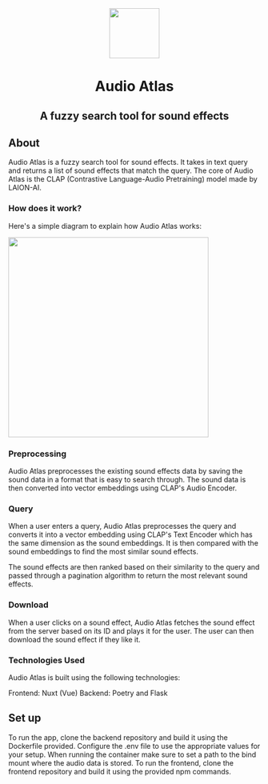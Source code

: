 <div align="center">
<img src="https://audio-atlas.github.io/audio-atlas-frontend/imgs/AALogo.png" height=100 />
  <h1>Audio Atlas</h1>
  <h2>A fuzzy search tool for sound effects</h2>
</div>

## About
Audio Atlas is a fuzzy search tool for sound effects. It takes in text query and returns a list of sound effects that match the query. The core of Audio Atlas is the CLAP (Contrastive Language-Audio Pretraining) model made by LAION-AI.
### How does it work?
Here's a simple diagram to explain how Audio Atlas works:

<img src="https://audio-atlas.github.io/audio-atlas-frontend/imgs/diagram.png" height=400/>

### Preprocessing
Audio Atlas preprocesses the existing sound effects data by saving the sound data in a format that is easy to search through. The sound data is then converted into vector embeddings using CLAP's Audio Encoder.

### Query
When a user enters a query, Audio Atlas preprocesses the query and converts it into a vector embedding using CLAP's Text Encoder which has the same dimension as the sound embeddings. It is then compared with the sound embeddings to find the most similar sound effects.

The sound effects are then ranked based on their similarity to the query and passed through a pagination algorithm to return the most relevant sound effects.

### Download
When a user clicks on a sound effect, Audio Atlas fetches the sound effect from the server based on its ID and plays it for the user. The user can then download the sound effect if they like it.

### Technologies Used
Audio Atlas is built using the following technologies:

Frontend: Nuxt (Vue)
Backend: Poetry and Flask


## Set up
To run the app, clone the backend repository and build it using the Dockerfile provided. Configure the .env file to use the appropriate values for your setup. When running the container make sure to set a path to the bind mount where the audio data is stored.
To run the frontend, clone the frontend repository and build it using the provided npm commands.
